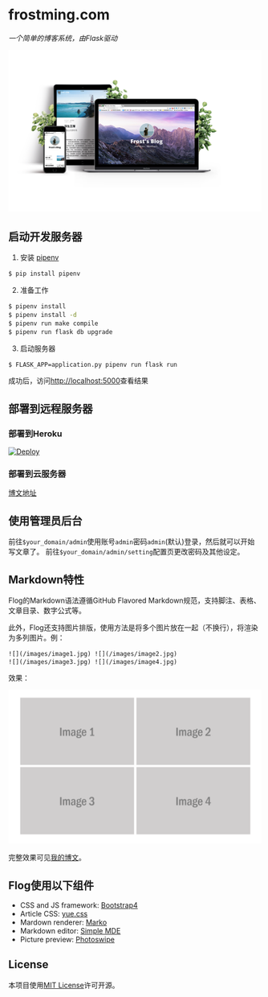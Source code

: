 # frostming.com

*一个简单的博客系统，由Flask驱动*

![](/resources/preview.png)

## 启动开发服务器

1. 安装 [pipenv](https://github.com/kennethreitz/pipenv)

```bash
$ pip install pipenv
```

2. 准备工作

```bash
$ pipenv install
$ pipenv install -d
$ pipenv run make compile
$ pipenv run flask db upgrade
```

3. 启动服务器

```bash
$ FLASK_APP=application.py pipenv run flask run
```
成功后，访问<http://localhost:5000>查看结果

## 部署到远程服务器

### 部署到Heroku

[![Deploy](https://www.herokucdn.com/deploy/button.svg)](https://heroku.com/deploy)

### 部署到云服务器

[博文地址](https://frostming.com/2018/09-11/flask-nginx-deployment)

## 使用管理员后台

前往`$your_domain/admin`使用账号`admin`密码`admin`(默认)登录，然后就可以开始写文章了。
前往`$your_domain/admin/setting`配置页更改密码及其他设定。

## Markdown特性

Flog的Markdown语法遵循GitHub Flavored Markdown规范，支持脚注、表格、文章目录、数字公式等。

此外，Flog还支持图片排版，使用方法是将多个图片放在一起（不换行），将渲染为多列图片。例：
```
![](/images/image1.jpg) ![](/images/image2.jpg)
![](/images/image3.jpg) ![](/images/image4.jpg)
```
效果：

![](/resources/sample_images.png)

完整效果可见[我的博文](https://frostming.com/2018/01-04/from-2017-to-2018)。

## Flog使用以下组件

* CSS and JS framework: [Bootstrap4](http://getbootstrap.com/)
* Article CSS: [yue.css](https://github.com/lepture/yue.css)
* Mardown renderer: [Marko](https://github.com/frostming/marko)
* Markdown editor: [Simple MDE](https://github.com/sparksuite/simplemde-markdown-editor)
* Picture preview: [Photoswipe](http://photoswipe.com/)

## License

本项目使用[MIT License](/LICENSE)许可开源。
